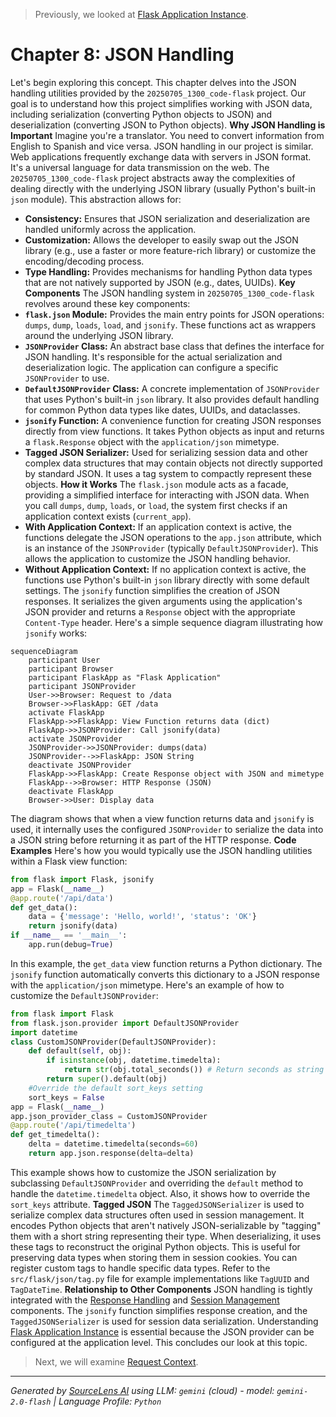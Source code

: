 > Previously, we looked at [Flask Application Instance](04_flask-application-instance.md).

# Chapter 8: JSON Handling
Let's begin exploring this concept. This chapter delves into the JSON handling utilities provided by the `20250705_1300_code-flask` project. Our goal is to understand how this project simplifies working with JSON data, including serialization (converting Python objects to JSON) and deserialization (converting JSON to Python objects).
**Why JSON Handling is Important**
Imagine you're a translator. You need to convert information from English to Spanish and vice versa. JSON handling in our project is similar. Web applications frequently exchange data with servers in JSON format. It's a universal language for data transmission on the web.
The `20250705_1300_code-flask` project abstracts away the complexities of dealing directly with the underlying JSON library (usually Python's built-in `json` module). This abstraction allows for:
*   **Consistency:** Ensures that JSON serialization and deserialization are handled uniformly across the application.
*   **Customization:** Allows the developer to easily swap out the JSON library (e.g., use a faster or more feature-rich library) or customize the encoding/decoding process.
*   **Type Handling:** Provides mechanisms for handling Python data types that are not natively supported by JSON (e.g., dates, UUIDs).
**Key Components**
The JSON handling system in `20250705_1300_code-flask` revolves around these key components:
*   **`flask.json` Module:** Provides the main entry points for JSON operations: `dumps`, `dump`, `loads`, `load`, and `jsonify`. These functions act as wrappers around the underlying JSON library.
*   **`JSONProvider` Class:** An abstract base class that defines the interface for JSON handling.  It's responsible for the actual serialization and deserialization logic. The application can configure a specific `JSONProvider` to use.
*   **`DefaultJSONProvider` Class:** A concrete implementation of `JSONProvider` that uses Python's built-in `json` library. It also provides default handling for common Python data types like dates, UUIDs, and dataclasses.
*   **`jsonify` Function:** A convenience function for creating JSON responses directly from view functions.  It takes Python objects as input and returns a `flask.Response` object with the `application/json` mimetype.
*   **Tagged JSON Serializer:** Used for serializing session data and other complex data structures that may contain objects not directly supported by standard JSON. It uses a tag system to compactly represent these objects.
**How it Works**
The `flask.json` module acts as a facade, providing a simplified interface for interacting with JSON data. When you call `dumps`, `dump`, `loads`, or `load`, the system first checks if an application context exists (`current_app`).
*   **With Application Context:** If an application context is active, the functions delegate the JSON operations to the `app.json` attribute, which is an instance of the `JSONProvider` (typically `DefaultJSONProvider`).  This allows the application to customize the JSON handling behavior.
*   **Without Application Context:** If no application context is active, the functions use Python's built-in `json` library directly with some default settings.
The `jsonify` function simplifies the creation of JSON responses. It serializes the given arguments using the application's JSON provider and returns a `Response` object with the appropriate `Content-Type` header.
Here's a simple sequence diagram illustrating how `jsonify` works:
```mermaid
sequenceDiagram
    participant User
    participant Browser
    participant FlaskApp as "Flask Application"
    participant JSONProvider
    User->>Browser: Request to /data
    Browser->>FlaskApp: GET /data
    activate FlaskApp
    FlaskApp->>FlaskApp: View Function returns data (dict)
    FlaskApp->>JSONProvider: Call jsonify(data)
    activate JSONProvider
    JSONProvider->>JSONProvider: dumps(data)
    JSONProvider-->>FlaskApp: JSON String
    deactivate JSONProvider
    FlaskApp->>FlaskApp: Create Response object with JSON and mimetype
    FlaskApp-->>Browser: HTTP Response (JSON)
    deactivate FlaskApp
    Browser->>User: Display data
```
The diagram shows that when a view function returns data and `jsonify` is used, it internally uses the configured `JSONProvider` to serialize the data into a JSON string before returning it as part of the HTTP response.
**Code Examples**
Here's how you would typically use the JSON handling utilities within a Flask view function:
```python
from flask import Flask, jsonify
app = Flask(__name__)
@app.route('/api/data')
def get_data():
    data = {'message': 'Hello, world!', 'status': 'OK'}
    return jsonify(data)
if __name__ == '__main__':
    app.run(debug=True)
```
In this example, the `get_data` view function returns a Python dictionary. The `jsonify` function automatically converts this dictionary to a JSON response with the `application/json` mimetype.
Here's an example of how to customize the `DefaultJSONProvider`:
```python
from flask import Flask
from flask.json.provider import DefaultJSONProvider
import datetime
class CustomJSONProvider(DefaultJSONProvider):
    def default(self, obj):
        if isinstance(obj, datetime.timedelta):
            return str(obj.total_seconds()) # Return seconds as string
        return super().default(obj)
    #Override the default sort_keys setting
    sort_keys = False
app = Flask(__name__)
app.json_provider_class = CustomJSONProvider
@app.route('/api/timedelta')
def get_timedelta():
    delta = datetime.timedelta(seconds=60)
    return app.json.response(delta=delta)
```
This example shows how to customize the JSON serialization by subclassing `DefaultJSONProvider` and overriding the `default` method to handle the `datetime.timedelta` object. Also, it shows how to override the `sort_keys` attribute.
**Tagged JSON**
The `TaggedJSONSerializer` is used to serialize complex data structures often used in session management. It encodes Python objects that aren't natively JSON-serializable by "tagging" them with a short string representing their type. When deserializing, it uses these tags to reconstruct the original Python objects. This is useful for preserving data types when storing them in session cookies.
You can register custom tags to handle specific data types. Refer to the `src/flask/json/tag.py` file for example implementations like `TagUUID` and `TagDateTime`.
**Relationship to Other Components**
JSON handling is tightly integrated with the [Response Handling](05_response-handling.md) and [Session Management](07_session-management.md) components. The `jsonify` function simplifies response creation, and the `TaggedJSONSerializer` is used for session data serialization. Understanding [Flask Application Instance](01_flask-application-instance.md) is essential because the JSON provider can be configured at the application level.
This concludes our look at this topic.

> Next, we will examine [Request Context](06_request-context.md).


---

*Generated by [SourceLens AI](https://github.com/openXFlow/sourceLensAI) using LLM: `gemini` (cloud) - model: `gemini-2.0-flash` | Language Profile: `Python`*
